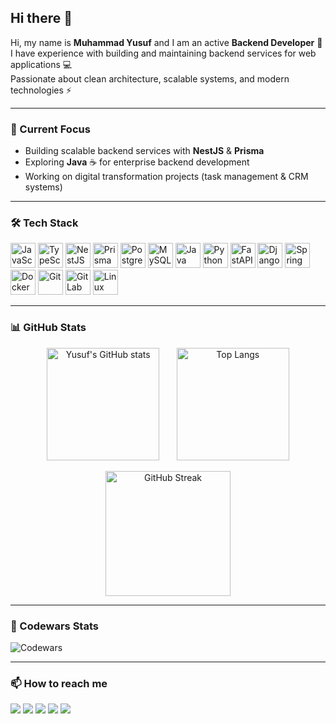 ## Hi there 👋

Hi, my name is **Muhammad Yusuf** and I am an active **Backend Developer** 🚀  
I have experience with building and maintaining backend services for web applications 💻  
Passionate about clean architecture, scalable systems, and modern technologies ⚡

---

### 🔭 Current Focus
- Building scalable backend services with **NestJS** & **Prisma**
- Exploring **Java** ☕ for enterprise backend development
- Working on digital transformation projects (task management & CRM systems)

---

### 🛠 Tech Stack

<p align="left">
  <img src="https://cdn.jsdelivr.net/gh/devicons/devicon@latest/icons/javascript/javascript-original.svg" width="40" height="40" alt="JavaScript" title="JavaScript"/>
  <img src="https://cdn.jsdelivr.net/gh/devicons/devicon@latest/icons/typescript/typescript-original.svg" width="40" height="40" alt="TypeScript" title="TypeScript"/>
  <img src="https://cdn.jsdelivr.net/gh/devicons/devicon@latest/icons/nestjs/nestjs-original.svg" width="40" height="40" alt="NestJS" title="NestJS"/>
  <img src="https://cdn.jsdelivr.net/gh/devicons/devicon@latest/icons/prisma/prisma-original.svg" width="40" height="40" alt="Prisma" title="Prisma"/>
  <img src="https://cdn.jsdelivr.net/gh/devicons/devicon@latest/icons/postgresql/postgresql-original.svg" width="40" height="40" alt="PostgreSQL" title="PostgreSQL"/>
  <img src="https://cdn.jsdelivr.net/gh/devicons/devicon@latest/icons/mysql/mysql-original.svg" width="40" height="40" alt="MySQL" title="MySQL"/>
  <img src="https://cdn.jsdelivr.net/gh/devicons/devicon@latest/icons/java/java-original.svg" width="40" height="40" alt="Java" title="Java"/>
  <img src="https://cdn.jsdelivr.net/gh/devicons/devicon@latest/icons/python/python-original.svg" width="40" height="40" alt="Python" title="Python"/>
  <img src="https://cdn.jsdelivr.net/gh/devicons/devicon@latest/icons/fastapi/fastapi-original.svg" width="40" height="40" alt="FastAPI" title="FastAPI"/>
  <img src="https://cdn.jsdelivr.net/gh/devicons/devicon@latest/icons/django/django-plain.svg" width="40" height="40" alt="Django" title="Django"/>
  <img src="https://cdn.jsdelivr.net/gh/devicons/devicon@latest/icons/spring/spring-original.svg" width="40" height="40" alt="Spring" title="Spring"/>
  <img src="https://cdn.jsdelivr.net/gh/devicons/devicon@latest/icons/docker/docker-original.svg" width="40" height="40" alt="Docker" title="Docker"/>
  <img src="https://cdn.jsdelivr.net/gh/devicons/devicon@latest/icons/git/git-original.svg" width="40" height="40" alt="Git" title="Git"/>
  <img src="https://cdn.jsdelivr.net/gh/devicons/devicon@latest/icons/gitlab/gitlab-original.svg" width="40" height="40" alt="GitLab" title="GitLab"/>
  <img src="https://cdn.jsdelivr.net/gh/devicons/devicon@latest/icons/linux/linux-original.svg" width="40" height="40" alt="Linux" title="Linux"/>
</p>

---


### 📊 GitHub Stats

<p align="center">
  <img src="https://github-readme-stats.vercel.app/api?username=yusuf-gh&show_icons=true&theme=tokyonight" alt="Yusuf's GitHub stats" height="180"/>
  &nbsp;&nbsp;&nbsp;&nbsp;&nbsp;
  <img src="https://github-readme-stats.vercel.app/api/top-langs/?username=yusuf-gh&layout=compact&theme=tokyonight" alt="Top Langs" height="180"/>
</p>

<p align="center">
  <img src="https://github-readme-streak-stats.herokuapp.com?user=yusuf-gh&theme=tokyonight&hide_border=false" alt="GitHub Streak" height="200"/>
</p>

---

### 🥋 Codewars Stats

![Codewars](https://www.codewars.com/users/MuhammadYusufIsmatov/badges/large)

---

### 📫 How to reach me

<p align="left">
  <a href="mailto:sanjar.meb@gmail.com"><img src="https://img.shields.io/badge/-Gmail-D14836?style=flat&logo=gmail&logoColor=white"/></a>
  <a href="https://t.me/Lik0ris_tc"><img src="https://img.shields.io/badge/-Telegram-2CA5E0?style=flat&logo=telegram&logoColor=white"/></a>
  <a href="https://www.linkedin.com/in/yourlinkedin"><img src="https://img.shields.io/badge/-LinkedIn-0077B5?style=flat&logo=linkedin&logoColor=white"/></a>
  <a href="https://github.com/yusuf-gh"><img src="https://img.shields.io/badge/-GitHub-181717?style=flat&logo=github&logoColor=white"/></a>
  <a href="https://discordapp.com/users/812015797878784058"><img src="https://img.shields.io/badge/-Discord-5865F2?style=flat&logo=discord&logoColor=white"/></a>
</p>


